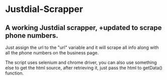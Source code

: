 # Justdial-Scrapper

## A working Justdial scrapper, +updated to scrape phone numbers.

Just assign the url to the "url" variable and it will scrape all info along with all the phone numbers on the business page.

The script uses selenium and chrome driver, you can also use something else to get the html source, after retrieving it, just pass
the html to getData() function.



